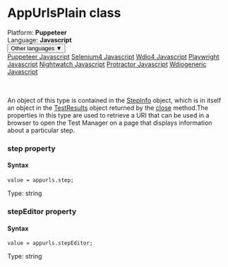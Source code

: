 # AppUrlsPlain class
<div class='platform-bar-container-div'><div class='platform-bar-div'>Platform:  <b> Puppeteer</b>
</div><div class='platform-bar-div'>Language: <b>Javascript</b></div><div class='dropdown-button-container-div'><button class='sdk-language-dropdown-button'>Other languages ▼</button><div class='dropdown-content'>
<a href='../../puppeteer/javascript/appurlsplain'>Puppeteer Javascript</a>
<a href='../../selenium4/javascript/appurlsplain'>Selenium4 Javascript</a>
<a href='../../wdio4/javascript/appurlsplain'>Wdio4 Javascript</a>
<a href='../../playwright/javascript/appurlsplain'>Playwright Javascript</a>
<a href='../../nightwatch/javascript/appurlsplain'>Nightwatch Javascript</a>
<a href='../../protractor/javascript/appurlsplain'>Protractor Javascript</a>
<a href='../../wdiogeneric/javascript/appurlsplain'>Wdiogeneric Javascript</a>
</div></div><br /><br /></div>




An object of this type is contained in the [StepInfo](./stepinfo) object, which is in itself an object in the [TestResults](./testresults) object returned by the [close](#close-method) method.The properties in this type are used to retrieve a URI that can be used in a browser to open the Test Manager on a page that displays information about a particular step.


### step property
#### Syntax


    value = appurls.step;
    

Type: string

### stepEditor property
#### Syntax


    value = appurls.stepEditor;
    

Type: string
